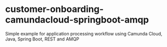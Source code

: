 # customer-onboarding-camundacloud-springboot-amqp
Simple example for application processing workflow using Camunda Cloud, Java, Spring Boot, REST and AMQP
